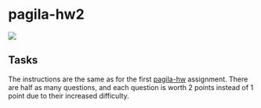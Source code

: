 # pagila-hw2
[![](https://github.com/ifreer23/pagila-hw2/workflows/tests/badge.svg)](https://github.com/ifreer23/pagila-hw2/actions?query=workflow%3Atests)

## Tasks

The instructions are the same as for the first [pagila-hw](https://github.com/mikeizbicki/pagila-hw) assignment.
There are half as many questions, and each question is worth 2 points instead of 1 point due to their increased difficulty.
